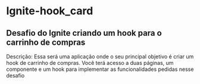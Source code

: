# Ignite-hook_card
## Desafio do Ignite criando um hook para o carrinho de compras

Descrição:
Essa será uma aplicação onde o seu principal objetivo é criar um hook de carrinho de compras. Você terá acesso a duas páginas, um componente e um hook para implementar as funcionalidades pedidas nesse desafio
